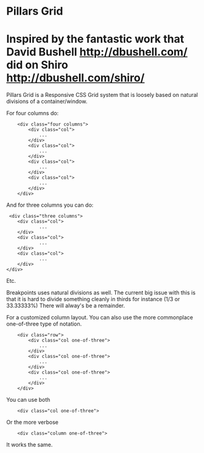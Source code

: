 
Pillars Grid 
============
Inspired by the fantastic work that David Bushell http://dbushell.com/ did on Shiro http://dbushell.com/shiro/
===========


Pillars Grid is a Responsive CSS Grid system that is loosely based on natural divisions of a container/window. 

For four columns do:

        <div class="four columns">
            <div class="col">
                ...
            </div>
            <div class="col">
                ...
            </div>
            <div class="col">
                ...
            </div>
            <div class="col">
                ...
            </div>
        </div>

And for three columns you can do:

     <div class="three columns">
        <div class="col">
                ...
        </div>
        <div class="col">
                ...
        </div>
        <div class="col">
                ...
        </div>
    </div>
    
Etc.

Breakpoints uses natural divisions as well. The current big issue with this is that it is hard to divide something cleanly 
in thirds for instance (1/3 or 33.33333%) There will alway's be a remainder. 

For a customized column layout. You can also use the more commonplace one-of-three type of notation.

        <div class="row">
            <div class="col one-of-three">
                ...
            </div>
            <div class="col one-of-three">
                ...
            </div>
            <div class="col one-of-three">
                ...
            </div>
        </div>

You can use both 

        <div class="col one-of-three">
    
Or the more verbose

        <div class="column one-of-three">
    
It works the same.

